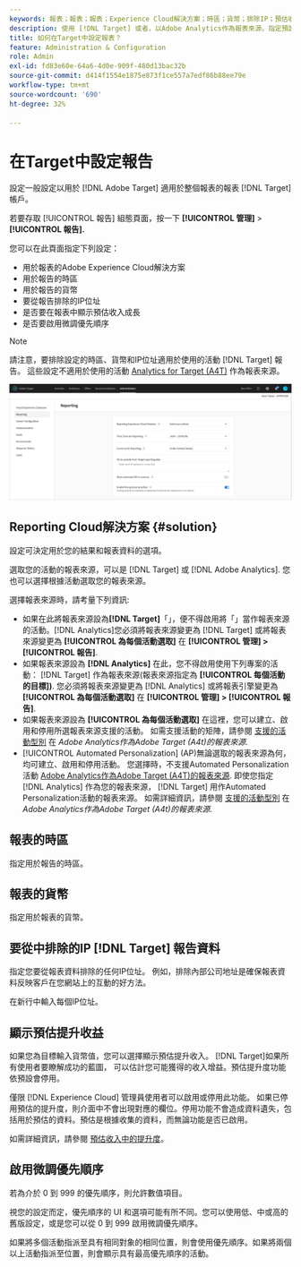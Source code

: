 ```yaml
---
keywords: 報表；報表；報表；Experience Cloud解決方案；時區；貨幣；排除IP；預估收入成長；收入；收入成長；微調優先順序；微調
description: 使用 [!DNL Target] 或者，以Adobe Analytics作為報表來源，指定預設時區和貨幣格式、新增要從報表中排除的IP位址等。
title: 如何在Target中設定報表？
feature: Administration & Configuration
role: Admin
exl-id: fd83e60e-64a6-4d0e-909f-480d13bac32b
source-git-commit: d414f1554e1875e873f1ce557a7edf86b88ee79e
workflow-type: tm+mt
source-wordcount: '690'
ht-degree: 32%

---
```


# 在Target中設定報告

設定一般設定以用於 [!DNL Adobe Target] 適用於整個報表的報表 [!DNL Target] 帳戶。

若要存取 [!UICONTROL 報告] 組態頁面，按一下 **[!UICONTROL 管理]** > **[!UICONTROL 報告].**

您可以在此頁面指定下列設定：

* 用於報表的Adobe Experience Cloud解決方案
* 用於報告的時區
* 用於報告的貨幣
* 要從報告排除的IP位址
* 是否要在報表中顯示預估收入成長
* 是否要啟用微調優先順序

>[!NOTE]
>
>請注意，要排除設定的時區、貨幣和IP位址適用於使用的活動 [!DNL Target] 報告。 這些設定不適用於使用的活動 [Analytics for Target (A4T)](/help/main/c-integrating-target-with-mac/a4t/a4t.md) 作為報表來源。

![報告頁面](/help/main/administrating-target/assets/reporting.png)

## Reporting Cloud解決方案 {#solution}

設定可決定用於您的結果和報表資料的選項。

選取您的活動的報表來源，可以是 [!DNL Target] 或 [!DNL Adobe Analytics]. 您也可以選擇根據活動選取您的報表來源。

選擇報表來源時，請考量下列資訊:

* 如果在此將報表來源設為&#x200B;**[!DNL Target]**「」，便不得啟用將「」當作報表來源的活動。[!DNL Analytics]您必須將報表來源變更為 [!DNL Target] 或將報表來源變更為 **[!UICONTROL 為每個活動選取]** 在 **[!UICONTROL 管理] > [!UICONTROL 報告]**.
* 如果報表來源設為 **[!DNL Analytics]** 在此，您不得啟用使用下列專案的活動： [!DNL Target] 作為報表來源(報表來源指定為 **[!UICONTROL 每個活動的目標])**. 您必須將報表來源變更為 [!DNL Analytics] 或將報表引擎變更為 **[!UICONTROL 為每個活動選取]** 在 **[!UICONTROL 管理] > [!UICONTROL 報告]**.
* 如果報表來源設為 **[!UICONTROL 為每個活動選取]** 在這裡，您可以建立、啟用和停用所選報表來源支援的活動。 如需支援活動的矩陣，請參閱 [支援的活動型別](/help/main/c-integrating-target-with-mac/a4t/a4t.md#section_F487896214BF4803AF78C552EF1669AA) 在 *Adobe Analytics作為Adobe Target (A4t)的報表來源*.
* [!UICONTROL Automated Personalization] (AP)無論選取的報表來源為何，均可建立、啟用和停用活動。 您選擇時，不支援Automated Personalization活動 [Adobe Analytics作為Adobe Target (A4T)的報表來源](/help/main/c-integrating-target-with-mac/a4t/a4t.md). 即使您指定 [!DNL Analytics] 作為您的報表來源， [!DNL Target] 用作Automated Personalization活動的報表來源。 如需詳細資訊，請參閱 [支援的活動型別](/help/main/c-integrating-target-with-mac/a4t/a4t.md#section_F487896214BF4803AF78C552EF1669AA) 在 *Adobe Analytics作為Adobe Target (A4t)的報表來源*.

## 報表的時區

指定用於報告的時區。

## 報表的貨幣

指定用於報表的貨幣。

## 要從中排除的IP [!DNL Target] 報告資料

指定您要從報表資料排除的任何IP位址。 例如，排除內部公司地址是確保報表資料反映客戶在您網站上的互動的好方法。

在新行中輸入每個IP位址。

## 顯示預估提升收益

如果您為目標輸入貨幣值，您可以選擇顯示預估提升收入。 [!DNL Target]如果所有使用者要瞭解成功的藍圖， 可以估計您可能獲得的收入增益。預估提升度功能依預設會停用。

僅限 [!DNL Experience Cloud] 管理員使用者可以啟用或停用此功能。 如果已停用預估的提升度，則介面中不會出現對應的欄位。停用功能不會造成資料遺失，包括用於預估的資料。預估是根據收集的資料，而無論功能是否已啟用。

如需詳細資訊，請參閱 [預估收入中的提升度](/help/main/administrating-target/r-target-account-preferences/estimating-lift-in-revenue.md)。

## 啟用微調優先順序

若為介於 0 到 999 的優先順序，則允許數值項目。

視您的設定而定，優先順序的 UI 和選項可能有所不同。您可以使用低、中或高的舊版設定，或是您可以從 0 到 999 啟用微調優先順序。

如果將多個活動指派至具有相同對象的相同位置，則會使用優先順序。如果將兩個以上活動指派至位置，則會顯示具有最高優先順序的活動。
